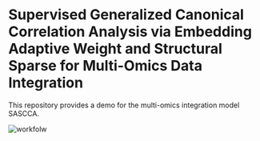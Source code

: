 # Supervised Generalized Canonical Correlation Analysis via Embedding Adaptive Weight and Structural Sparse for Multi-Omics Data Integration
This repository provides a demo for the multi-omics integration model SASCCA.

![workfolw](https://github.com/zpliulab/sasCCA/framework.jpg)
